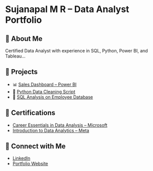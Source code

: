 # Sujanapal M R – Data Analyst Portfolio

## 🔹 About Me
Certified Data Analyst with experience in SQL, Python, Power BI, and Tableau...

## 🔹 Projects
- 📊 [Sales Dashboard – Power BI](#)
- 🐍 [Python Data Cleaning Script](#)
- 🧮 [SQL Analysis on Employee Database](#)

## 🔹 Certifications
- [Career Essentials in Data Analysis – Microsoft](#)
- [Introduction to Data Analytics – Meta](#)

## 🔹 Connect with Me
- [LinkedIn](#)
- [Portfolio Website](#)
